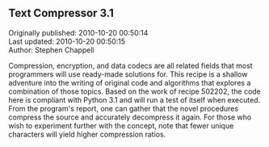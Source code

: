## Text Compressor 3.1  
Originally published: 2010-10-20 00:50:14  
Last updated: 2010-10-20 00:50:15  
Author: Stephen Chappell  
  
Compression, encryption, and data codecs are all related fields that most programmers will use ready-made solutions for. This recipe is a shallow adventure into the writing of original code and algorithms that explores a combination of those topics. Based on the work of recipe 502202, the code here is compliant with Python 3.1 and will run a test of itself when executed. From the program's report, one can gather that the novel procedures compress the source and accurately decompress it again. For those who wish to experiment further with the concept, note that fewer unique characters will yield higher compression ratios.